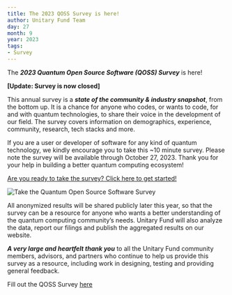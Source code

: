 ```yaml
---
title: The 2023 QOSS Survey is here! 
author: Unitary Fund Team
day: 27
month: 9
year: 2023
tags:
- Survey
---
```


The ***2023 Quantum Open Source Software (QOSS) Survey*** is here! 

**[Update: Survey is now closed]**

This annual survey is a ***state of the community & industry snapshot***, from the bottom up. It is a chance for anyone who codes, or wants to code, for and with quantum technologies, to share their voice in the development of our field. The survey covers information on demographics, experience, community, research, tech stacks and more.

If you are a user or developer of software for any kind of quantum technology, we kindly encourage you to take this ~10 minute survey. Please note the survey will be available through October 27, 2023. Thank you for your help in building a better quantum computing ecosystem! 

[Are you ready to take the survey? Click here to get started!](https://www.surveymonkey.com/r/QuantumSurvey2023)

![Take the Quantum Open Source Software Survey](/images/2023QOSSSurvey.png)

All anonymized results will be shared publicly later this year, so that the survey can be a resource for anyone who wants a better understanding of the quantum computing community’s needs. Unitary Fund will also analyze the data, report our filings and publish the aggregated results on our website. 

***A very large and heartfelt thank you*** to all the Unitary Fund community members, advisors, and partners who continue to help us provide this survey as a resource, including work in designing, testing and providing general feedback.

Fill out the QOSS Survey [here](https://www.surveymonkey.com/r/QuantumSurvey2023)
